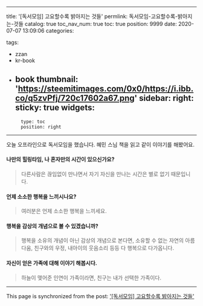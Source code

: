 
---
title: '[독서모임] 고요할수록 밝아지는 것들'
permlink: 독서모임-고요할수록-밝아지는-것들
catalog: true
toc_nav_num: true
toc: true
position: 9999
date: 2020-07-07 13:09:06
categories:

tags:
- zzan
- kr-book
- book
thumbnail: 'https://steemitimages.com/0x0/https://i.ibb.co/q5zvPfj/720c17602a67.png'
sidebar:
    right:
        sticky: true
widgets:
    -
        type: toc
        position: right
---


오늘 오프라인으로 독서모임을 했습니다. 혜민 스님 책을 읽고 같이 이야기를 해봤어요.


#### 나만의 힐링타임, 나 혼자만의 시간이 있으신가요?

> 다른사람은 끊임없이 만나면서 자기 자신을 만나는 시간은 별로 없기 때문입니다.




#### 언제 소소한 행복을 느끼시나요?

> 여러분은 언제 소소한 행복을 느끼세요.


#### 행복을 감상의 개념으로 볼 수 있겠습니까?

> 행복을 소유의 개념이 아닌 감상의 개념으로 본다면, 소유할 수 없는 자연의 아름다움, 친구와의 우정, 내아이의 웃음소리 등등 다 행복으로 다가옵니다.

#### 자신이 얻은 가족에 대해 이야기 해봅시다.

> 하늘이 맺어준 인연이 가족이라면, 친구는 내가 선택한 가족이다.




- - -

This page is synchronized from the post: ['[독서모임] 고요할수록 밝아지는 것들'](https://steempeak.com/@jacobyu/5gdmam)
